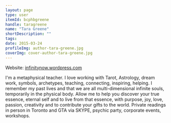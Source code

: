 ```yaml
---
layout: page
type: user
itemId: bcphbgreene
handle: taragreene
name: "Tara Greene"
shortDescription: ""
tags:
date: 2015-03-24
profileImg: author-tara-greene.jpg
coverImg: cover-author-tara-greene.jpg
---
```


Website: [infinitynow.wordpress.com](https://infinitynow.wordpress.com/)

I'm a metaphysical teacher. I love working with Tarot, Astrology, dream work, symbols, archetypes, teaching, connecting, inspiring, helping.
I remember my past lives and that we are all multi-dimensional infinite souls, temporarily in the physical body. Allow me to help you discover your true essence, eternal self and to live from that essence, with purpose, joy, love, passion, creativity and to contribute your gifts to the world.
Private readings in person in Toronto and GTA via SKYPE, psychic party, corporate events, workshops.